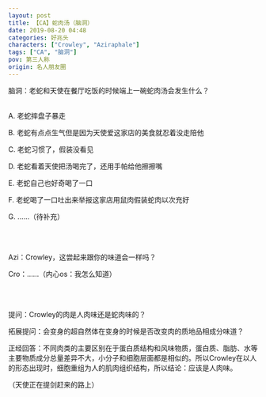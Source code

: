 ```yaml
---
layout: post
title: 【CA】蛇肉汤（脑洞）
date: 2019-08-20 04:48
categories: 好兆头
characters: ["Crowley", "Aziraphale"]
tags: ["CA", "脑洞"]
pov: 第三人称
origin: 名人朋友圈
---
```


脑洞：老蛇和天使在餐厅吃饭的时候端上一碗蛇肉汤会发生什么？
<br><br>

A. 老蛇摔盘子暴走

B. 老蛇有点点生气但是因为天使爱这家店的美食就忍着没走陪他

C. 老蛇习惯了，假装没看见

D. 老蛇看着天使把汤喝完了，还用手帕给他擦擦嘴

E. 老蛇自己也好奇喝了一口

F. 老蛇喝了一口吐出来举报这家店用鼠肉假装蛇肉以次充好

G. ……（待补充）

<br><br>

Azi：Crowley，这尝起来跟你的味道会一样吗？

Cro：……（内心os：我怎么知道）

<br><br>

提问：Crowley的肉是人肉味还是蛇肉味的？

拓展提问：会变身的超自然体在变身的时候是否改变肉的质地品相成分味道？

正经回答：不同肉类的主要区别在于蛋白质结构和风味物质，蛋白质、脂肪、水等主要物质成分总量差异不大，小分子和细胞层面都是相似的。所以Crowley在以人的形态出现时，细胞重组为人的肌肉组织结构，所以结论：应该是人肉味。

（天使正在提剑赶来的路上）
